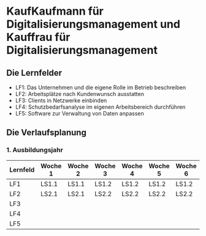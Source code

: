 # KaufKaufmann für Digitalisierungsmanagement und Kauffrau für Digitalisierungsmanagement 

## Die Lernfelder

- LF1: Das Unternehmen und die eigene Rolle im Betrieb beschreiben 
- LF2: Arbeitsplätze nach Kundenwunsch ausstatten 
- LF3: Clients in Netzwerke einbinden 
- LF4: Schutzbedarfsanalyse im eigenen Arbeitsbereich durchführen 
- LF5: Software zur Verwaltung von Daten anpassen

## Die Verlaufsplanung

### 1. Ausbildungsjahr

| Lernfeld | Woche 1 | Woche 2 | Woche 3 | Woche 4 | Woche 5 | Woche 6 | Woche 7 | Woche 8 | Woche 9 | Woche 10 | Woche 11 | Woche 12 | Woche 13 |
|----------|----------|----------|----------|----------|----------|----------|----------|----------|----------|-----------|-----------|-----------|-----------|
| LF1      | LS1.1    | LS1.1    | LS1.2    | LS1.2    | LS1.2    | LS1.2    | LS1.3    | LS1.3    | LS1.3    | LS2.3     | LS2.3     |           |           |
| LF2      | LS2.1    | LS2.1    | LS2.2    | LS2.2    | LS2.2    | LS2.2    | LS2.3    | LS2.3    | LS2.3    | LS2.3     |           |           |           |
| LF3      |          |          |          |          |          |          |          |          |          |           |           |           |           |
| LF4      |          |          |          |          |          |          |          |          |          |           |           |           |           |
| LF5      |          |          |          |          |          |          |          |          |          |           |           |           |           |
